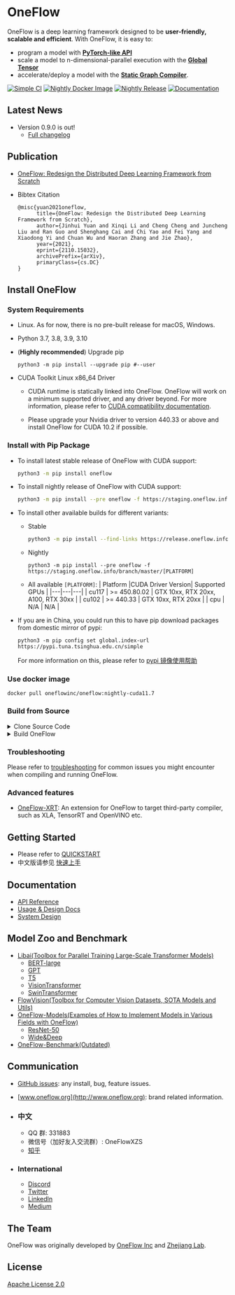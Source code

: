 # OneFlow

OneFlow is a deep learning framework designed to be **user-friendly, scalable and efficient**. With OneFlow, it is easy to:
- program a model with [**PyTorch-like API**](https://oneflow.readthedocs.io/en/master/)
- scale a model to n-dimensional-parallel execution with the [**Global Tensor**](https://docs.oneflow.org/en/master/cookies/global_tensor.html)
- accelerate/deploy a model with the [**Static Graph Compiler**](https://oneflow.readthedocs.io/en/master/graph.html).

[![Simple CI](https://github.com/Oneflow-Inc/oneflow/actions/workflows/simple.yml/badge.svg)](https://github.com/Oneflow-Inc/oneflow/actions/workflows/simple.yml)
[![Nightly Docker Image](https://github.com/Oneflow-Inc/docker-images/actions/workflows/oneflow-nightly.yml/badge.svg)](https://github.com/Oneflow-Inc/docker-images/actions/workflows/oneflow-nightly.yml)
[![Nightly Release](https://github.com/Oneflow-Inc/oneflow/actions/workflows/release.yml/badge.svg)](https://github.com/Oneflow-Inc/oneflow/actions/workflows/release.yml)
[![Documentation](https://readthedocs.org/projects/oneflow/badge/?version=master)](https://oneflow.readthedocs.io/en/master/?badge=master)

## Latest News

- Version 0.9.0 is out!
  - [Full changelog](https://github.com/Oneflow-Inc/oneflow/releases/tag/v0.9.0)

## Publication

- [OneFlow: Redesign the Distributed Deep Learning Framework from Scratch](https://arxiv.org/abs/2110.15032)
- Bibtex Citation

  ```
  @misc{yuan2021oneflow,
        title={OneFlow: Redesign the Distributed Deep Learning Framework from Scratch},
        author={Jinhui Yuan and Xinqi Li and Cheng Cheng and Juncheng Liu and Ran Guo and Shenghang Cai and Chi Yao and Fei Yang and Xiaodong Yi and Chuan Wu and Haoran Zhang and Jie Zhao},
        year={2021},
        eprint={2110.15032},
        archivePrefix={arXiv},
        primaryClass={cs.DC}
  }
  ```

## Install OneFlow

### System Requirements

- Linux. As for now, there is no pre-built release for macOS, Windows.
- Python 3.7, 3.8, 3.9, 3.10
- (**Highly recommended**) Upgrade pip

  ```
  python3 -m pip install --upgrade pip #--user
  ```

- CUDA Toolkit Linux x86_64 Driver

  - CUDA runtime is statically linked into OneFlow. OneFlow will work on a minimum supported driver, and any driver beyond. For more information, please refer to [CUDA compatibility documentation](https://docs.nvidia.com/deploy/cuda-compatibility/index.html).

  - Please upgrade your Nvidia driver to version 440.33 or above and install OneFlow for CUDA 10.2 if possible.

### Install with Pip Package

- To install latest stable release of OneFlow with CUDA support:

  ```bash
  python3 -m pip install oneflow
  ```

- To install nightly release of OneFlow with CUDA support:

  ```bash
  python3 -m pip install --pre oneflow -f https://staging.oneflow.info/branch/master/cu117
  ```

- To install other available builds for different variants:

  - Stable
    ```bash
    python3 -m pip install --find-links https://release.oneflow.info oneflow==0.9.0+cu117
    ```
  - Nightly
    ```
    python3 -m pip install --pre oneflow -f https://staging.oneflow.info/branch/master/[PLATFORM]
    ```
  - All available `[PLATFORM]`:
    | Platform |CUDA Driver Version| Supported GPUs |
    |---|---|---|
    | cu117 | >= 450.80.02 | GTX 10xx, RTX 20xx, A100, RTX 30xx |
    | cu102 | >= 440.33 | GTX 10xx, RTX 20xx |
    | cpu | N/A | N/A |

- If you are in China, you could run this to have pip download packages from domestic mirror of pypi:
  ```
  python3 -m pip config set global.index-url https://pypi.tuna.tsinghua.edu.cn/simple
  ```
  For more information on this, please refer to [pypi 镜像使用帮助](https://mirror.tuna.tsinghua.edu.cn/help/pypi/)

### Use docker image

```
docker pull oneflowinc/oneflow:nightly-cuda11.7
```

### Build from Source

<details>
<summary>Clone Source Code</summary>

- #### Option 1: Clone source code from GitHub

  ```bash
  git clone https://github.com/Oneflow-Inc/oneflow --depth=1
  ```

- #### Option 2: Download from Aliyun

  If you are in China, please download OneFlow source code from: https://oneflow-public.oss-cn-beijing.aliyuncs.com/oneflow-src.zip

  ```bash
  curl https://oneflow-public.oss-cn-beijing.aliyuncs.com/oneflow-src.zip -o oneflow-src.zip
  unzip oneflow-src.zip
  ```

  </details>

<details>
<summary>Build OneFlow</summary>

- #### Option 1: Build with Conda (recommended)

  Please refer to [this repo](https://github.com/Oneflow-Inc/conda-env)

- #### Option 2: Build in docker container (recommended)

  - Pull the docker image:

    ```bash
    docker pull oneflowinc/manylinux2014_x86_64_cuda11.2
    ```

  - Follow the instructions in the bare metal build guide below.

- #### Option 3: Build on bare metal

  - Install dependencies (not required if you are using docker):
    - on Ubuntu 20.04, run:
      ```
      sudo apt install -y libopenblas-dev nasm g++ gcc python3-pip cmake autoconf libtool
      ```
    - on macOS, run:
      ```
      brew install nasm
      ```
  - In the root directory of OneFlow source code, run:

    ```
    mkdir build
    cd build
    ```

  - Config the project, inside `build` directory:

    - If you are in China

      run this to config for CUDA:

      ```
      cmake .. -C ../cmake/caches/cn/cuda.cmake
      ```

      run this to config for CPU-only:

      ```
      cmake .. -C ../cmake/caches/cn/cpu.cmake
      ```

    - If you are not in China

      run this to config for CUDA:

      ```
      cmake .. -C ../cmake/caches/international/cuda.cmake
      ```

      run this to config for CPU-only:

      ```
      cmake .. -C ../cmake/caches/international/cpu.cmake
      ```

  - Build the project, inside `build` directory, run:

    ```
    make -j$(nproc)
    ```

  - Add oneflow to your PYTHONPATH, inside `build` directory, run:

    ```
    source source.sh
    ```

    Please note that this change is not permanent.

  - Simple validation

    ```
    python3 -m oneflow --doctor
    ```

    </details>

### Troubleshooting

Please refer to [troubleshooting](docs/source/troubleshooting.md) for common issues you might encounter when compiling and running OneFlow.

### Advanced features

- [OneFlow-XRT](https://github.com/Oneflow-Inc/oneflow-xrt): An extension for OneFlow to target third-party compiler, such as XLA, TensorRT and OpenVINO etc.

## Getting Started

- Please refer to [QUICKSTART](https://docs.oneflow.org/en/master/basics/01_quickstart.html)
- 中文版请参见 [快速上手](https://docs.oneflow.org/master/basics/01_quickstart.html)

## Documentation

- [API Reference](https://oneflow.readthedocs.io/en/master/)
- [Usage & Design Docs](http://docs.oneflow.org/)
- [System Design](https://docs.oneflow.org/en/v0.4.0/basics_topics/essentials_of_oneflow.html)

## Model Zoo and Benchmark

- [Libai(Toolbox for Parallel Training Large-Scale Transformer Models)](https://github.com/Oneflow-Inc/libai)
  - [BERT-large](https://libai.readthedocs.io/en/latest/tutorials/get_started/quick_run.html)
  - [GPT](https://libai.readthedocs.io/en/latest/modules/libai.models.html#id5)
  - [T5](https://libai.readthedocs.io/en/latest/modules/libai.models.html#id4)
  - [VisionTransformer](https://libai.readthedocs.io/en/latest/modules/libai.models.html#id1)
  - [SwinTransformer](https://libai.readthedocs.io/en/latest/modules/libai.models.html#id2)
- [FlowVision(Toolbox for Computer Vision Datasets, SOTA Models and Utils)](https://github.com/Oneflow-Inc/vision)
- [OneFlow-Models(Examples of How to Implement Models in Various Fields with OneFlow)](https://github.com/Oneflow-Inc/models)
  - [ResNet-50](https://github.com/Oneflow-Inc/models/tree/main/Vision/classification/image/resnet50)
  - [Wide&Deep](https://github.com/Oneflow-Inc/models/tree/main/RecommenderSystems/wide_and_deep)
- [OneFlow-Benchmark(Outdated)](https://github.com/Oneflow-Inc/OneFlow-Benchmark)

## Communication

- [GitHub issues](https://github.com/Oneflow-Inc/oneflow/issues): any install, bug, feature issues.
- [www.oneflow.org](http://www.oneflow.org): brand related information.

- ### 中文

  - QQ 群: 331883
  - 微信号（加好友入交流群）: OneFlowXZS
  - [知乎](https://www.zhihu.com/org/oneflow-17)

- ### International
  - [Discord](https://discord.gg/4kpjGA5bZY)
  - [Twitter](https://twitter.com/OneFlowNews)
  - [LinkedIn](https://www.linkedin.com/company/oneflow-inc)
  - [Medium](https://oneflow2020.medium.com)

## The Team

OneFlow was originally developed by [OneFlow Inc](http://www.oneflow.org) and [Zhejiang Lab](http://www.zhejianglab.com/).

## License

[Apache License 2.0](LICENSE)
